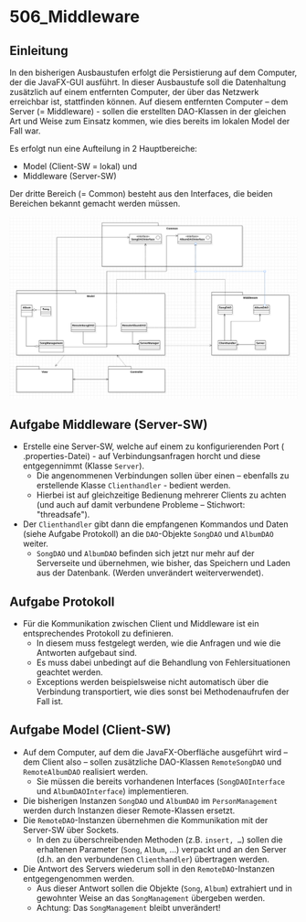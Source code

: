 # 506_Middleware

## Einleitung
In den bisherigen Ausbaustufen erfolgt die Persistierung auf dem Computer, der die JavaFX-GUI ausführt. In dieser Ausbaustufe soll die Datenhaltung zusätzlich auf einem entfernten Computer, der über das Netzwerk erreichbar ist, stattfinden können. Auf diesem entfernten Computer – dem Server (= Middleware) - sollen die erstellten DAO-Klassen in der gleichen Art und Weise zum Einsatz kommen, wie dies bereits im lokalen Model der Fall war.

Es erfolgt nun eine Aufteilung in 2 Hauptbereiche:
- Model (Client-SW = lokal) und  
- Middleware (Server-SW)

Der dritte Bereich (= Common) besteht aus den Interfaces, die beiden Bereichen bekannt gemacht werden müssen.

![UML](./506.png)


## Aufgabe Middleware (Server-SW)
- Erstelle eine Server-SW, welche auf einem zu konfigurierenden Port ( .properties-Datei) - auf Verbindungsanfragen horcht und diese entgegennimmt (Klasse `Server`).
  - Die angenommenen Verbindungen sollen über einen – ebenfalls zu erstellende Klasse `Clienthandler` -  bedient werden.
  - Hierbei ist auf gleichzeitige Bedienung mehrerer Clients zu achten (und auch auf damit verbundene Probleme – Stichwort: "threadsafe").
- Der `Clienthandler` gibt dann die empfangenen Kommandos und Daten (siehe Aufgabe Protokoll) an die `DAO`-Objekte `SongDAO` und `AlbumDAO` weiter.
  - `SongDAO` und `AlbumDAO` befinden sich jetzt nur mehr auf der Serverseite und übernehmen, wie bisher, das Speichern und Laden aus der Datenbank. (Werden unverändert weiterverwendet).


## Aufgabe Protokoll
- Für die Kommunikation zwischen Client und Middleware ist ein entsprechendes Protokoll zu definieren.
  - In diesem muss festgelegt werden, wie die Anfragen und wie die Antworten aufgebaut sind.
  - Es muss dabei unbedingt auf die Behandlung von Fehlersituationen geachtet werden.
  - Exceptions werden beispielsweise nicht automatisch über die Verbindung transportiert, wie dies sonst bei Methodenaufrufen der Fall ist.


## Aufgabe Model (Client-SW)
- Auf dem Computer, auf dem die JavaFX-Oberfläche ausgeführt wird – dem Client also – sollen zusätzliche DAO-Klassen `RemoteSongDAO` und `RemoteAlbumDAO`  realisiert werden.
  - Sie müssen die bereits vorhandenen Interfaces (`SongDAOInterface` und `AlbumDAOInterface`) implementieren.  
- Die bisherigen Instanzen `SongDAO` und `AlbumDAO` im `PersonManagement` werden durch Instanzen dieser Remote-Klassen ersetzt.
- Die `RemoteDAO`-Instanzen übernehmen die Kommunikation mit der Server-SW über Sockets.
  - In den zu überschreibenden Methoden (z.B. `insert, …`) sollen die erhaltenen Parameter (`Song`, `Album`, …) verpackt und an den Server (d.h. an den verbundenen `Clienthandler`) übertragen werden.
- Die Antwort des Servers wiederum soll in den `RemoteDAO`-Instanzen entgegengenommen werden.
  - Aus dieser Antwort sollen die Objekte (`Song`, `Album`) extrahiert und in gewohnter Weise an das `SongManagement` übergeben werden.
  - Achtung: Das `SongManagement` bleibt unverändert!
